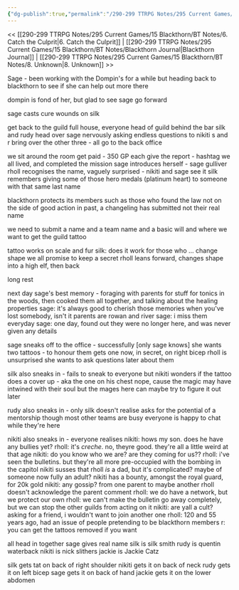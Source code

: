 ```yaml
---
{"dg-publish":true,"permalink":"/290-299 TTRPG Notes/295 Current Games/15 Blackthorn/BT Notes/7. Joining the -Cult- Club/"}
---
```



<< [[290-299 TTRPG Notes/295 Current Games/15 Blackthorn/BT Notes/6. Catch the Culprit\|6. Catch the Culprit]] | [[290-299 TTRPG Notes/295 Current Games/15 Blackthorn/BT Notes/Blackthorn Journal\|Blackthorn Journal]] | [[290-299 TTRPG Notes/295 Current Games/15 Blackthorn/BT Notes/8. Unknown\|8. Unknown]] >>

Sage - been working with the Dompin's for a while
but heading back to blackthorn to see if she can help out more there

dompin is fond of her, but glad to see sage go forward

sage casts cure wounds on silk

get back to the guild
full house, everyone 
head of guild behind the bar
silk and rudy head over
sage nervously asking endless questions to nikiti
s and r bring over the other three - all go to the back office

we sit around the room
get paid - 350 GP each
give the report - hashtag we all lived, and completed the mission
sage introduces herself - sage gulliver
rholl recognises the name, vaguely surprised - nikiti and sage see it
silk remembers giving some of those hero medals (platinum heart) to someone with that same last name

blackthorn protects its members
such as those who found the law not on the side of good action
in past, a changeling has submitted not their real name

we need to submit a name
and a team name
and a basic will
and where we want to get the guild tattoo

tattoo works on scale and fur
silk: does it work for those who ... change shape
we all promise to keep a secret
rholl leans forward, changes shape into a high elf, then back

long rest

next day
sage's best memory - foraging with parents for stuff for tonics in the woods, then cooked them all together, and talking about the healing properties
sage: it's always good to cherish those memories when you've lost somebody, isn't it
parents are rowan and river
sage: i miss them everyday
sage: one day, found out they were no longer here, and was never given any details

sage sneaks off to the office - successfully
[only sage knows]
she wants two tattoos - to honour them
gets one now, in secret, on right bicep
rholl is unsurprised she wants to ask questions later about them

silk also sneaks in - fails to sneak to everyone but nikiti
wonders if the tattoo does a cover up - aka the one on his chest
nope, cause the magic may have intwined with their soul
but the mages here can maybe try to figure it out later

rudy also sneaks in - only silk doesn't realise
asks for the potential of a mentorship
though most other teams are busy
everyone is happy to chat while they're here

nikiti also sneaks in - everyone realises
nikiti: hows my son. does he have any bullies yet?
rholl: it's _creche_. no, theyre good. they're all a little weird at that age
nikiti: do you know who we are? are they coming for us??
rholl: i've seen the bulletins. but they're all more pre-occupied with the bombing in the capitol
nikiti susses that rholl _is_ a dad, but it's complicated? maybe of someone now fully an adult?
nikiti has a bounty, amongst the royal guard, for 20k gold
nikiti: any gossip? from one parent to maybe another
rholl doesn't acknowledge the parent comment
rholl: we do have a network, but we protect our own
rholl: we can't make the bulletin go away completely, but we can stop the other guilds from acting on it
nikiti: are yall a cult? asking for a friend, i wouldn't want to join another one
rholl: 120 and 55 years ago, had an issue of people pretending to be blackthorn members
r: you can get the tattoos removed if you want

all head in together
sage gives real name
silk is silk smith
rudy is quentin waterback
nikiti is nick slithers
jackie is Jackie Catz

silk gets tat on back of right shoulder
nikiti gets it on back of neck
rudy gets it on left bicep
sage gets it on back of hand
jackie gets it on the lower abdomen